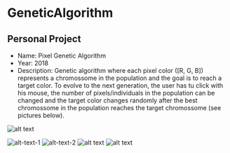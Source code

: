 # GeneticAlgorithm

Personal Project
--------

- Name: Pixel Genetic Algorithm
- Year: 2018
- Description: Genetic algorithm where each pixel color ([R, G, B]) represents a chromossome in the population and the goal is to reach a target color.
To evolve to the next generation, the user has tu click with his mouse, the number of pixels/individuals in the population can be changed and the target color changes randomly after the best chromossome in the population reaches the target chromossome (see pictures below).

![alt text](https://github.com/filipenovais/PixelGeneticAlgorithm/blob/master/pixelGAinit.png)

![alt-text-1](https://github.com/filipenovais/PixelGeneticAlgorithm/blob/master/pixelGA5x5.png) ![alt-text-2](https://github.com/filipenovais/PixelGeneticAlgorithm/blob/master/pixelGA30x30.png)
![alt text](https://github.com/filipenovais/PixelGeneticAlgorithm/blob/master/pixelGAfinifsh.png)
![alt text](https://github.com/filipenovais/PixelGeneticAlgorithm/blob/master/pixelGAnewtarget.png)
